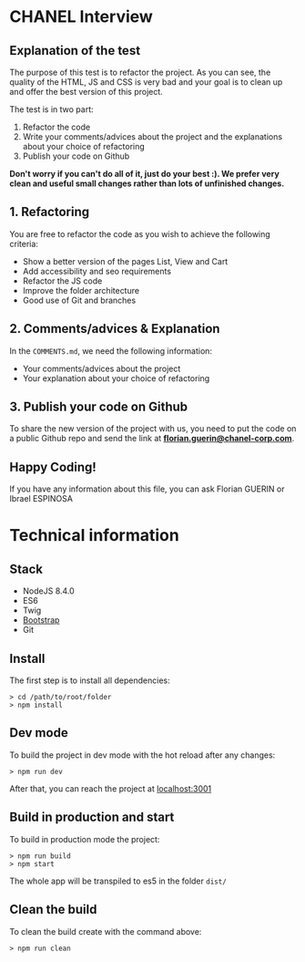 # CHANEL Interview

## Explanation of the test

The purpose of this test is to refactor the project.
As you can see, the quality of the HTML, JS and CSS is very bad and your goal is to clean up and offer the best version of this project.

The test is in two part:
1. Refactor the code
2. Write your comments/advices about the project and the explanations about your choice of refactoring
3. Publish your code on Github

**Don't worry if you can't do all of it, just do your best :). We prefer very clean and useful small changes rather than lots of unfinished changes.** 

## 1. Refactoring

You are free to refactor the code as you wish to achieve the following criteria:
- Show a better version of the pages List, View and Cart
- Add accessibility and seo requirements
- Refactor the JS code
- Improve the folder architecture
- Good use of Git and branches

## 2. Comments/advices & Explanation
In the `COMMENTS.md`, we need the following information:
- Your comments/advices about the project
- Your explanation about your choice of refactoring

## 3. Publish your code on Github
To share the new version of the project with us, you need to put the code on a public Github repo and send the link at **florian.guerin@chanel-corp.com**.

## Happy Coding!
If you have any information about this file, you can ask Florian GUERIN or Ibrael ESPINOSA


# Technical information

## Stack 
- NodeJS 8.4.0
- ES6
- Twig
- [Bootstrap](http://getbootstrap.com/) 
- Git

## Install

The first step is to install all dependencies:

    > cd /path/to/root/folder
    > npm install

## Dev mode

To build the project in dev mode with the hot reload after any changes:

    > npm run dev

After that, you can reach the project at [localhost:3001](http://localhost:3001) 

## Build in production and start
To build in production mode the project:

    > npm run build
    > npm start
    
The whole app will be transpiled to es5 in the folder `dist/`
    
## Clean the build

To clean the build create with the command above:

    > npm run clean



